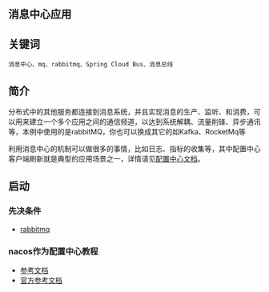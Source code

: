 消息中心应用
----------

## 关键词

`消息中心、mq、rabbitmq、Spring Cloud Bus、消息总线`

## 简介

分布式中的其他服务都连接到消息系统，并且实现消息的生产、监听、和消费，可以用来建立一个多个应用之间的通信频道，以达到系统解耦、流量削锋、异步通讯等，本例中使用的是rabbitMQ，你也可以换成其它的如Kafka、RocketMq等

利用消息中心的机制可以做很多的事情，比如日志、指标的收集等，其中配置中心客户端刷新就是典型的应用场景之一，详情请见[配置中心文档](./center/config)。

## 启动

### 先决条件

- [rabbitmq](http://rabbitmq.io/download)

###  nacos作为配置中心教程 
- [参考文档](https://zhuanlan.zhihu.com/p/144194572)
- [官方参考文档](https://nacos.io/zh-cn/docs/quick-start-spring-cloud.html)